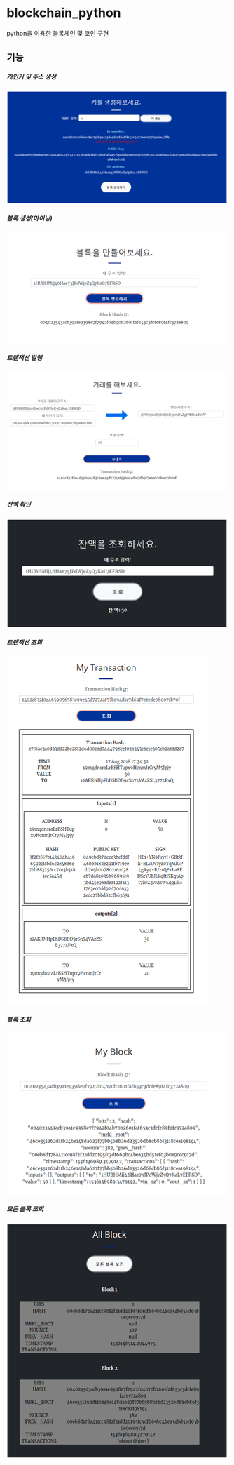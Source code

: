 # blockchain_python
python을 이용한 블록체인 및 코인 구현

## 기능
##### 개인키 및 주소 생성
<img src="https://raw.githubusercontent.com/dahoony/blockchain_python/master/images/지갑만들기.png" alt="create">
<br>

##### 블록 생성(마이닝)
<img src="https://raw.githubusercontent.com/dahoony/blockchain_python/master/images/블록생성.png" alt="create">
<br>

##### 트랜잭션 발행
<img src="https://raw.githubusercontent.com/dahoony/blockchain_python/master/images/거래.png" alt="create">
<br>

##### 잔액 확인
<img src="https://raw.githubusercontent.com/dahoony/blockchain_python/master/images/UTXO 잔액조회.png" alt="create">
<br>

##### 트랜잭션 조회
<img src="https://raw.githubusercontent.com/dahoony/blockchain_python/master/images/거래 조회.png" alt="create">
<br>

##### 블록 조회
<img src="https://raw.githubusercontent.com/dahoony/blockchain_python/master/images/block 조회.png" alt="create">
<br>

##### 모든 블록 조회
<img src="https://raw.githubusercontent.com/dahoony/blockchain_python/master/images/모든 블록 조회.png" alt="create">
<br>
